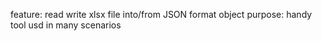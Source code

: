 feature: read write xlsx file into/from JSON format object
  purpose: handy tool usd in many scenarios
